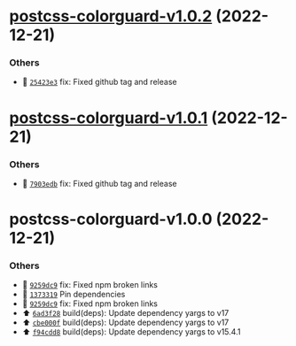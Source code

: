 # [postcss-colorguard-v1.0.2](https://github.com/bryanjtc/css-colorguard-upgraded/compare/postcss-colorguard-v1.0.1...postcss-colorguard-v1.0.2) (2022-12-21)

### Others

- 🐛 [`25423e3`](https://github.com/bryanjtc/css-colorguard-upgraded/commit/25423e3) fix: Fixed github tag and release

# [postcss-colorguard-v1.0.1](https://github.com/bryanjtc/css-colorguard-upgraded/compare/postcss-colorguard-v1.0.0...postcss-colorguard-v1.0.1) (2022-12-21)

### Others

- 🐛 [`7903edb`](https://github.com/bryanjtc/css-colorguard-upgraded/commit/7903edb) fix: Fixed github tag and release

# postcss-colorguard-v1.0.0 (2022-12-21)

### Others

- 🐛 [`9259dc9`](https://github.com/bryanjtc/css-colorguard-upgraded/commit/9259dc9) fix: Fixed npm broken links
- 📌 [`1373319`](https://github.com/bryanjtc/css-colorguard-upgraded/commit/1373319) Pin dependencies
- 🐛 [`9259dc9`](https://github.com/bryanjtc/css-colorguard-upgraded/commit/9259dc9) fix: Fixed npm broken links
- ⬆️ [`6ad3f28`](https://github.com/bryanjtc/css-colorguard-upgraded/commit/6ad3f28) build(deps): Update dependency yargs to v17
- ⬆️ [`cbe000f`](https://github.com/bryanjtc/css-colorguard-upgraded/commit/cbe000f) build(deps): Update dependency yargs to v17
- ⬆️ [`f94cdd8`](https://github.com/bryanjtc/css-colorguard-upgraded/commit/f94cdd8) build(deps): Update dependency yargs to v15.4.1
